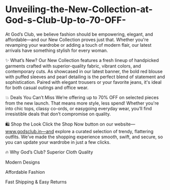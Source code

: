 # Unveiling-the-New-Collection-at-God-s-Club-Up-to-70-OFF-

At God’s Club, we believe fashion should be empowering, elegant, and affordable—and our New Collection proves just that. Whether you're revamping your wardrobe or adding a touch of modern flair, our latest arrivals have something stylish for every woman.

✨ What’s New?
Our New Collection features a fresh lineup of handpicked garments crafted with superior-quality fabric, vibrant colors, and contemporary cuts. As showcased in our latest banner, the bold red blouse with puffed sleeves and pearl detailing is the perfect blend of statement and sophistication. Paired with elegant trousers or your favorite jeans, it's ideal for both casual outings and office wear.

💥 Deals You Can’t Miss
We’re offering up to 70% OFF on selected pieces from the new launch. That means more style, less spend! Whether you're into chic tops, classy co-ords, or easygoing everyday wear, you’ll find irresistible deals that don’t compromise on quality.

🛍️ Shop the Look
Click the Shop Now button on our website—www.godsclub.in—and explore a curated selection of trendy, flattering outfits. We’ve made the shopping experience smooth, swift, and secure, so you can update your wardrobe in just a few clicks.

🔥 Why God’s Club?
Superior Cloth Quality

Modern Designs

Affordable Fashion

Fast Shipping & Easy Returns
